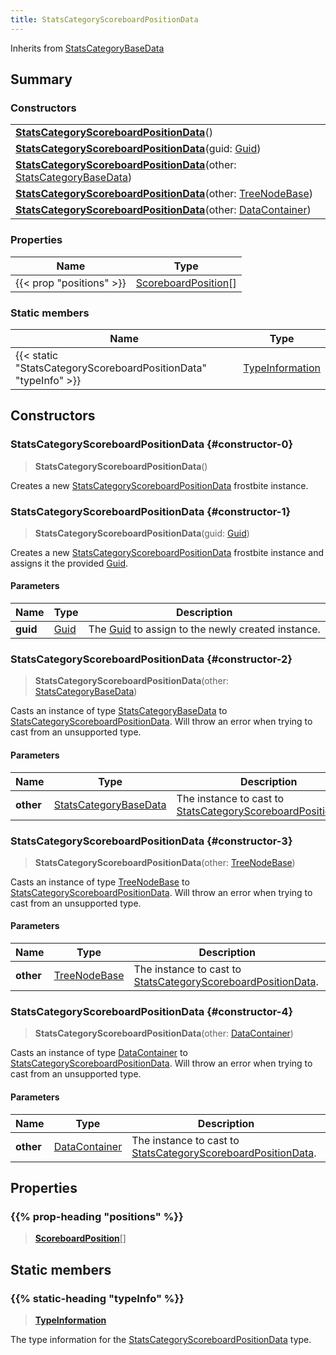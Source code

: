 ```yaml
---
title: StatsCategoryScoreboardPositionData
---
```


Inherits from [StatsCategoryBaseData](/vext/ref/fb/statscategorybasedata)

## Summary

### Constructors

|  |
| --- |
| **[StatsCategoryScoreboardPositionData](#constructor-0)**() |
| **[StatsCategoryScoreboardPositionData](#constructor-1)**(guid: [Guid](/vext/ref/shared/type/guid)) |
| **[StatsCategoryScoreboardPositionData](#constructor-2)**(other: [StatsCategoryBaseData](/vext/ref/fb/statscategorybasedata)) |
| **[StatsCategoryScoreboardPositionData](#constructor-3)**(other: [TreeNodeBase](/vext/ref/fb/treenodebase)) |
| **[StatsCategoryScoreboardPositionData](#constructor-4)**(other: [DataContainer](/vext/ref/shared/type/datacontainer)) |

### Properties

| Name | Type |
| ---- | ---- |
| {{< prop "positions" >}} | [ScoreboardPosition](/vext/ref/fb/scoreboardposition)[] |

### Static members

| Name | Type |
| ---- | ---- |
| {{< static "StatsCategoryScoreboardPositionData" "typeInfo" >}} | [TypeInformation](/vext/ref/shared/type/typeinformation) |

## Constructors

### StatsCategoryScoreboardPositionData {#constructor-0}

> **StatsCategoryScoreboardPositionData**()

Creates a new [StatsCategoryScoreboardPositionData](/vext/ref/fb/statscategoryscoreboardpositiondata) frostbite instance.

### StatsCategoryScoreboardPositionData {#constructor-1}

> **StatsCategoryScoreboardPositionData**(guid: [Guid](/vext/ref/shared/type/guid))

Creates a new [StatsCategoryScoreboardPositionData](/vext/ref/fb/statscategoryscoreboardpositiondata) frostbite instance and assigns it the provided [Guid](/vext/ref/shared/type/guid).

#### Parameters

| Name | Type | Description |
| ---- | ---- | ----------- |
| **guid** | [Guid](/vext/ref/shared/type/guid) | The [Guid](/vext/ref/shared/type/guid) to assign to the newly created instance. |

### StatsCategoryScoreboardPositionData {#constructor-2}

> **StatsCategoryScoreboardPositionData**(other: [StatsCategoryBaseData](/vext/ref/fb/statscategorybasedata))

Casts an instance of type [StatsCategoryBaseData](/vext/ref/fb/statscategorybasedata) to [StatsCategoryScoreboardPositionData](/vext/ref/fb/statscategoryscoreboardpositiondata). Will throw an error when trying to cast from an unsupported type.

#### Parameters

| Name | Type | Description |
| ---- | ---- | ----------- |
| **other** | [StatsCategoryBaseData](/vext/ref/fb/statscategorybasedata) | The instance to cast to [StatsCategoryScoreboardPositionData](/vext/ref/fb/statscategoryscoreboardpositiondata). |

### StatsCategoryScoreboardPositionData {#constructor-3}

> **StatsCategoryScoreboardPositionData**(other: [TreeNodeBase](/vext/ref/fb/treenodebase))

Casts an instance of type [TreeNodeBase](/vext/ref/fb/treenodebase) to [StatsCategoryScoreboardPositionData](/vext/ref/fb/statscategoryscoreboardpositiondata). Will throw an error when trying to cast from an unsupported type.

#### Parameters

| Name | Type | Description |
| ---- | ---- | ----------- |
| **other** | [TreeNodeBase](/vext/ref/fb/treenodebase) | The instance to cast to [StatsCategoryScoreboardPositionData](/vext/ref/fb/statscategoryscoreboardpositiondata). |

### StatsCategoryScoreboardPositionData {#constructor-4}

> **StatsCategoryScoreboardPositionData**(other: [DataContainer](/vext/ref/shared/type/datacontainer))

Casts an instance of type [DataContainer](/vext/ref/shared/type/datacontainer) to [StatsCategoryScoreboardPositionData](/vext/ref/fb/statscategoryscoreboardpositiondata). Will throw an error when trying to cast from an unsupported type.

#### Parameters

| Name | Type | Description |
| ---- | ---- | ----------- |
| **other** | [DataContainer](/vext/ref/shared/type/datacontainer) | The instance to cast to [StatsCategoryScoreboardPositionData](/vext/ref/fb/statscategoryscoreboardpositiondata). |

## Properties

### {{% prop-heading "positions" %}}

> **[ScoreboardPosition](/vext/ref/fb/scoreboardposition)**[]

## Static members

### {{% static-heading "typeInfo" %}}

> **[TypeInformation](/vext/ref/shared/type/typeinformation)**

The type information for the [StatsCategoryScoreboardPositionData](/vext/ref/fb/statscategoryscoreboardpositiondata) type.

